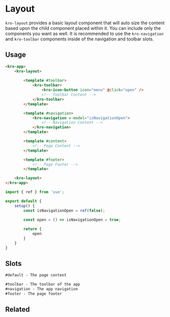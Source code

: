 # Layout
`kro-layout` provides a basic layout component that will auto size the content based upon the child component placed within it.
You can include only the components you want as well. It is recommended to use the `kro-navigation` and `kro-toolbar` components inside of
the navigation and toolbar slots.

## Usage

```html
<kro-app>
    <kro-layout>
    
        <template #toolbar>
            <kro-toolbar>
                <kro-icon-button icon="menu" @click="open" />
                <!-- Toolbar Content -->
            </kro-toolbar>
        </template>

        <template #navigation>
            <kro-navigation v-model="isNavigationOpen">
                <!-- Navigation Content -->
            </kro-navigation>
        </template>

        <template #content>
            <!-- Page Content -->
        </template>

        <template #footer>
            <!-- Page Footer -->
        </template>

    <kro-layout>
</kro-app>
```

```ts
import { ref } from 'vue';

export default {
    setup() {
        const isNavigationOpen = ref(false);
        
        const open = () => isNavigationOpen = true;

        return {
            open
        }
    }
}
```

## Slots
```html
#default - The page content 

#toolbar - The toolbar of the app
#navigation - The app navigation
#footer - The page footer
```

## Related
<press-article-link title="List" subtitle="For all the stuff that needs a list I guess" to="/components/list"></press-article-link>